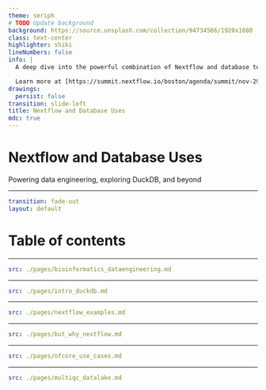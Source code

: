 ```yaml
---
theme: seriph
# TODO Update background
background: https://source.unsplash.com/collection/94734566/1920x1080
class: text-center
highlighter: shiki
lineNumbers: false
info: |
  A deep dive into the powerful combination of Nextflow and database technologies. We’ll discuss the evolving landscape of data engineering in after era of big data. We’ll explore how a Nextflow plugin can rival popular tools, opening up new possibilities for data transformations and pipelining. Next, we’ll delve into the historical use of files over databases in bioinformatics and learn about the paradigm-shifting potential of DuckDB and Apache Arrow through biobear. Lastly, we’ll explore the complimentary pairing of DuckDB and Nextflow, bridging the gap between file-based and database approaches for big data processing.

  Learn more at [https://summit.nextflow.io/boston/agenda/summit/nov-29-database-uses/](https://summit.nextflow.io/boston/agenda/summit/nov-29-database-uses/).
drawings:
  persist: false
transition: slide-left
title: Nextflow and Database Uses
mdc: true
---
```


# Nextflow and Database Uses

Powering data engineering, exploring DuckDB, and beyond

<!--
The last comment block of each slide will be treated as slide notes. It will be visible and editable in Presenter Mode along with the slide. [Read more in the docs](https://sli.dev/guide/syntax.html#notes)
-->

---

```yaml
transition: fade-out
layout: default
```

# Table of contents

<Toc maxDepth=1></Toc>

---

```yaml
src: ./pages/bioinformatics_dataengineering.md
```

---

```yaml
src: ./pages/intro_duckdb.md
```

---

```yaml
src: ./pages/nextflow_examples.md
```

---

```yaml
src: ./pages/but_why_nextflow.md
```

---

```yaml
src: ./pages/nfcore_use_cases.md
```

---

```yaml
src: ./pages/multiqc_datalake.md
```
